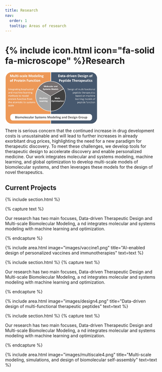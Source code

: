 ```yaml
---
title: Research
nav:
  order: 1
  tooltip: Areas of research
---
```


# {% include icon.html icon="fa-solid fa-microscope" %}Research

<img src="/images/biomodsquad_areas.jpg" alt="BioModSquad Research Overview" class="research-overview" width="60%" align="center">

There is serious concern that the continued increase in drug development costs is unsustainable and will lead to further increases in already exorbitant drug prices, highlighting the need for a new paradigm for therapeutic discovery. To meet these challenges, we develop tools for therapeutic design to accelerate discovery and enable personalized medicine. Our work integrates molecular and systems modeling, machine learning, and global optimization to develop multi-scale models of biomolecular systems, and then leverages these models for the design of novel therapeutics.

## Current Projects

{% include section.html %}

{% capture text %}

Our research has two main focuses, Data-driven Therapeutic Design and Multi-scale Biomolecular Modeling, a
nd integrates molecular and systems modeling with machine learning and optimization. 

{% endcapture %}

{%
  include area.html
  image="images/vaccine1.png"
  title="AI-enabled design of personalized vaccines and immunotherapies"
  text=text
%}

{% include section.html %}
{% capture text %}

Our research has two main focuses, Data-driven Therapeutic Design and Multi-scale Biomolecular Modeling, a
nd integrates molecular and systems modeling with machine learning and optimization. 

{% endcapture %}

{%
  include area.html
  image="images/design4.png"
  title="Data-driven design of multi-functional therapeutic peptides"
  text=text
%}

{% include section.html %}
{% capture text %}

Our research has two main focuses, Data-driven Therapeutic Design and Multi-scale Biomolecular Modeling, a
nd integrates molecular and systems modeling with machine learning and optimization. 

{% endcapture %}

{%
  include area.html
  image="images/multiscale4.png"
  title="Multi-scale modeling, simulations, and design of biomolecular self-assembly"
  text=text
%}
